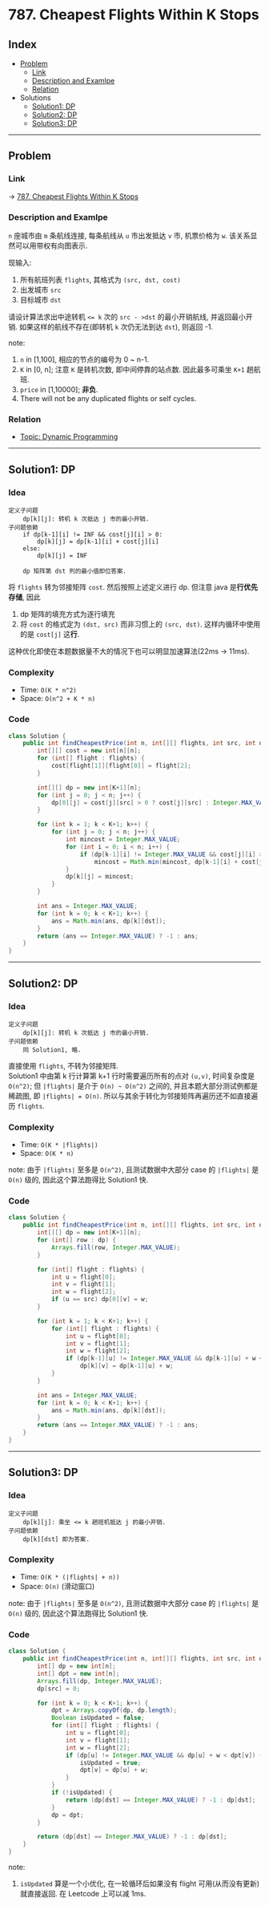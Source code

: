 # 787. Cheapest Flights Within K Stops

## Index

- [Problem](#problem)
  - [Link](#Link)
  - [Description and Examlpe](#description-and-examlpe)
  - [Relation](#relation)
- Solutions
  - [Solution1: DP](#solution1-dp)
  - [Solution2: DP](#solution2-dp)
  - [Solution3: DP](#solution3-dp)

----

## Problem

### Link

-> [787. Cheapest Flights Within K Stops][1]

### Description and Examlpe

`n` 座城市由 `m` 条航线连接, 每条航线从 `u` 市出发抵达 `v` 市, 机票价格为 `w`. 该关系显然可以用带权有向图表示.

现输入:

1. 所有航班列表 `flights`,  其格式为 `(src, dst, cost)`
2. 出发城市 `src`
3. 目标城市 `dst`

请设计算法求出中途转机 `<= k` 次的 `src - >dst` 的最小开销航线, 并返回最小开销. 如果这样的航线不存在(即转机 `k` 次仍无法到达 `dst`), 则返回 -1.

note:

1. `n` in [1,100], 相应的节点的编号为 0 ~ n-1.
2. `K` in [0, n]; 注意 `K` 是转机次数, 即中间停靠的站点数. 因此最多可乘坐 `K+1` 趟航班.
3. `price` in [1,10000]; **非负**.
4. There will not be any duplicated flights or self cycles.

### Relation

- [Topic: Dynamic Programming][2]

----

## Solution1: DP

### Idea

```nohighlight
定义子问题
    dp[k][j]: 转机 k 次抵达 j 市的最小开销.
子问题依赖
    if dp[k-1][i] != INF && cost[j][i] > 0:
        dp[k][j] = dp[k-1][i] + cost[j][i]
    else:
        dp[k][j] = INF

    dp 矩阵第 dst 列的最小值即位答案.
```

将 `flights` 转为邻接矩阵 `cost`. 然后按照上述定义进行 dp. 但注意 java 是**行优先存储**, 因此

1. dp 矩阵的填充方式为逐行填充
2. 将 `cost` 的格式定为 `(dst, src)` 而非习惯上的 `(src, dst)`. 这样内循环中使用的是 `cost[j]` 这**行**.

这种优化即使在本题数据量不大的情况下也可以明显加速算法(22ms -> 11ms).

### Complexity

- Time: `O(K * n^2)`
- Space: `O(n^2 + K * n)`

### Code

```java
class Solution {
    public int findCheapestPrice(int n, int[][] flights, int src, int dst, int K) {
        int[][] cost = new int[n][n];
        for (int[] flight : flights) {
            cost[flight[1]][flight[0]] = flight[2];
        }

        int[][] dp = new int[K+1][n];
        for (int j = 0; j < n; j++) {
            dp[0][j] = cost[j][src] > 0 ? cost[j][src] : Integer.MAX_VALUE;
        }

        for (int k = 1; k < K+1; k++) {
            for (int j = 0; j < n; j++) {
                int mincost = Integer.MAX_VALUE;
                for (int i = 0; i < n; i++) {
                    if (dp[k-1][i] != Integer.MAX_VALUE && cost[j][i] > 0)
                        mincost = Math.min(mincost, dp[k-1][i] + cost[j][i]);
                }
                dp[k][j] = mincost;
            }
        }

        int ans = Integer.MAX_VALUE;
        for (int k = 0; k < K+1; k++) {
            ans = Math.min(ans, dp[k][dst]);
        }
        return (ans == Integer.MAX_VALUE) ? -1 : ans;
    }
}
```

----

## Solution2: DP

### Idea

```nohighlight
定义子问题
    dp[k][j]: 转机 k 次抵达 j 市的最小开销.
子问题依赖
    同 Solution1, 略.
```

直接使用 `flights`, 不转为邻接矩阵.  
Solution1 中由第 k 行计算第 k+1 行时需要遍历所有的点对 `(u,v)`, 时间复杂度是 `O(n^2)`; 但 `|flights|` 是介于 `O(n) ~ O(n^2)` 之间的, 并且本题大部分测试例都是稀疏图, 即 `|flights| = O(n)`. 所以与其余于转化为邻接矩阵再遍历还不如直接遍历 `flights`.

### Complexity

- Time: `O(K * |flights|)`
- Space: `O(K * n)`

note: 由于 `|flights|` 至多是 `O(n^2)`, 且测试数据中大部分 case 的 `|flights|` 是 `O(n)` 级的, 因此这个算法跑得比 Solution1 快.

### Code

```java
class Solution {
    public int findCheapestPrice(int n, int[][] flights, int src, int dst, int K) {
        int[][] dp = new int[K+1][n];
        for (int[] row : dp) {
            Arrays.fill(row, Integer.MAX_VALUE);
        }

        for (int[] flight : flights) {
            int u = flight[0];
            int v = flight[1];
            int w = flight[2];
            if (u == src) dp[0][v] = w;
        }

        for (int k = 1; k < K+1; k++) {
            for (int[] flight : flights) {
                int u = flight[0];
                int v = flight[1];
                int w = flight[2];
                if (dp[k-1][u] != Integer.MAX_VALUE && dp[k-1][u] + w < dp[k][v])
                    dp[k][v] = dp[k-1][u] + w;
            }
        }

        int ans = Integer.MAX_VALUE;
        for (int k = 0; k < K+1; k++) {
            ans = Math.min(ans, dp[k][dst]);
        }
        return (ans == Integer.MAX_VALUE) ? -1 : ans;
    }
}
```

----

## Solution3: DP

### Idea

```nohighlight
定义子问题
    dp[k][j]: 乘坐 <= k 趟班机抵达 j 的最小开销.
子问题依赖
    dp[k][dst] 即为答案.
```

### Complexity

- Time: `O(K * (|flights| + n))`
- Space: `O(n)` (滑动窗口)

note: 由于 `|flights|` 至多是 `O(n^2)`, 且测试数据中大部分 case 的 `|flights|` 是 `O(n)` 级的, 因此这个算法跑得比 Solution1 快.

### Code

```java
class Solution {
    public int findCheapestPrice(int n, int[][] flights, int src, int dst, int K) {
        int[] dp = new int[n];
        int[] dpt = new int[n];
        Arrays.fill(dp, Integer.MAX_VALUE);
        dp[src] = 0;

        for (int k = 0; k < K+1; k++) {
            dpt = Arrays.copyOf(dp, dp.length);
            Boolean isUpdated = false;
            for (int[] flight : flights) {
                int u = flight[0];
                int v = flight[1];
                int w = flight[2];
                if (dp[u] != Integer.MAX_VALUE && dp[u] + w < dpt[v]) {
                    isUpdated = true;
                    dpt[v] = dp[u] + w;
                }
            }
            if (!isUpdated) {
                return (dp[dst] == Integer.MAX_VALUE) ? -1 : dp[dst];
            }
            dp = dpt;
        }

        return (dp[dst] == Integer.MAX_VALUE) ? -1 : dp[dst];
    }
}
```

note:

1. `isUpdated` 算是一个小优化, 在一轮循环后如果没有 flight 可用(从而没有更新)就直接返回. 在 Leetcode 上可以减 1ms.

[1]: https://leetcode.com/problems/cheapest-flights-within-k-stops/
[2]: ../topics/dynamic-programming.md
